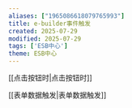 ```yaml
---
aliases: ["1965086618079765993"]
title: e-builder事件触发
created: 2025-07-29
modified: 2025-07-29
tags: ['ESB中心']
theme: ESB中心
---
```


[[点击按钮时|点击按钮时]]

[[表单数据触发|表单数据触发]]